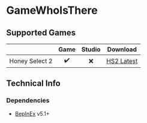 # GameWhoIsThere

## Supported Games

|                         | Game  | Studio  | Download     |
| ----------------------: | :---: | :-----: | ------------ |
| Honey Select 2          | ✔️     | ❌      | [HS2 Latest] |

## Technical Info

### Dependencies

- [BepInEx](https://github.com/BepInEx/BepInEx) v5.1+

[//]: # (## Latest Links)

[HS2 Latest]: https://github.com/GeBo1/GeBoPlugins/releases/download/r12/HS2_GameWhoIsThere.v1.0.0.0.zip "v1.0"